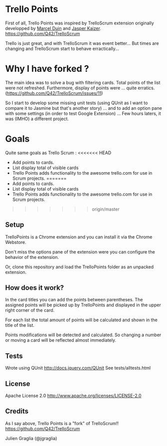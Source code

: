 Trello Points
===========

First of all, Trello Points was inspired by TrelloScrum extension originally developped by 
[Marcel Duin](http://webglmarcel.q42.net/) and [Jasper Kaizer](https://twitter.com/jkaizer).
https://github.com/Q42/TrelloScrum

Trello is just great, and with TrelloScrum it was event better... But times are changing and TrelloScrum
start to behave erractically...

Why I have forked ?
===========
The main idea was to solve a bug with filtering cards. Total points of the list were not 
refreshed.
Furthermore, display of points were ... quite erratics. (https://github.com/Q42/TrelloScrum/issues/11)

So I start to develop some missing unit tests (using QUnit as I want to compare it to Jasmine but that's another story)
... and to add an option pane with some settings (in order to test Google Extension)
... Few hours laters, it was (IMHO) a different project.

Goals
=====
Quite same goals as Trello Scrum : 
<<<<<<< HEAD

 * Add points to cards.
 * List display total of visible cards
 * Trello Points adds functionality to the awesome trello.com for use in Scrum projects.
=======
* Add points to cards.
* List display total of visible cards
* Trello Points adds functionality to the awesome trello.com for use in Scrum projects.
>>>>>>> origin/master

Setup
-----

TrelloPoints is a Chrome extension and you can install it via the Chrome Webstore.

Don't miss the options pane of the extension were you can configure the behavior of the extension.

Or, clone this repository and load the TrelloPoints folder as an unpacked extension.

How does it work?
-----------------
In the card titles you can add the points between parentheses. The assigned points
will be picked up by TrelloPoints and displayed in the upper right corner of the card.

For each list the total amount of points will be calculated and shown in the title
of the list.

Points modifications will be detected and calculated. So changing a number or moving
a card will be reflected almost immediately.

Tests
-------
Wrote using QUnit http://docs.jquery.com/QUnit
See tests/alltests.html

License
-------
Apache License 2.0
	http://www.apache.org/licenses/LICENSE-2.0
	
Credits
-------
As I say above, Trello Points is a "fork" of TrelloScrum!!
https://github.com/Q42/TrelloScrum

Julien Graglia (@jgraglia)